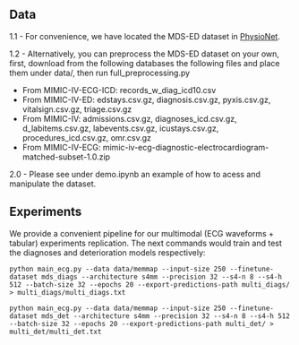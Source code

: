 ## Data 

1.1 - For convenience, we have located the MDS-ED dataset in [PhysioNet](https://physionet.org/content/multimodal-emergency-benchmark).

1.2 - Alternatively, you can preprocess the MDS-ED dataset on your own, first, download from the following databases the following files and place them under data/, then run full_preprocessing.py

- From MIMIC-IV-ECG-ICD: records_w_diag_icd10.csv
- From MIMIC-IV-ED: edstays.csv.gz, diagnosis.csv.gz, pyxis.csv.gz, vitalsign.csv.gz, triage.csv.gz
- From MIMIC-IV: admissions.csv.gz, diagnoses_icd.csv.gz, d_labitems.csv.gz, labevents.csv.gz, icustays.csv.gz, procedures_icd.csv.gz, omr.csv.gz
- From MIMIC-IV-ECG: mimic-iv-ecg-diagnostic-electrocardiogram-matched-subset-1.0.zip

2.0 - Please see under demo.ipynb an example of how to acess and manipulate the dataset.


## Experiments

We provide a convenient pipeline for our multimodal (ECG waveforms + tabular) experiments replication. The next commands would train and test the diagnoses and deterioration models respectively:

```
python main_ecg.py --data data/memmap --input-size 250 --finetune-dataset mds_diags --architecture s4mm --precision 32 --s4-n 8 --s4-h 512 --batch-size 32 --epochs 20 --export-predictions-path multi_diags/ > multi_diags/multi_diags.txt
```
```
python main_ecg.py --data data/memmap --input-size 250 --finetune-dataset mds_det --architecture s4mm --precision 32 --s4-n 8 --s4-h 512 --batch-size 32 --epochs 20 --export-predictions-path multi_det/ > multi_det/multi_det.txt
```

